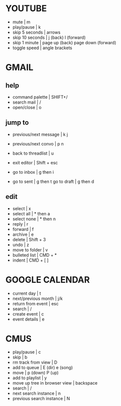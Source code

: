 # YOUTUBE

* mute | m
* play/pause | k
* skip 5 seconds | arrows
* skip 10 seconds | j (back) l (forward)
* skip 1 minute | page up (back) page down (forward)
* toggle speed | angle brackets

# GMAIL

## help
	
* command palette | SHIFT+/
* search mail | /
* open/close | o

## jump to
	
* previous/next message | k j
* previous/next convo | p n
* back to threadlist | u

* exit editor | Shift + esc

* go to inbox | g then i
* go to sent | g then t
go to draft | g then d

## edit
	
* select | x
* select all | * then a
* select none | * then n
* reply | r
* forward | f
* archive | e
* delete | Shift + 3
* undo | z
* move to folder | v
* bulleted list | CMD + *
* indent | CMD + [ ]

# GOOGLE CALENDAR

* current day | t 
* next/previous month | j/k
* return from event | esc
* search | /
* create event | c
* event details | e

# CMUS

* play/pause | c
* skip | b
* rm track from view | D
* add to queue | E (dir) e (song)
* move | p (down) P (up)
* add to playlist | y
* move up tree in browser view | backspace
* search | /
* next search instance | n
* previous search instance | N
